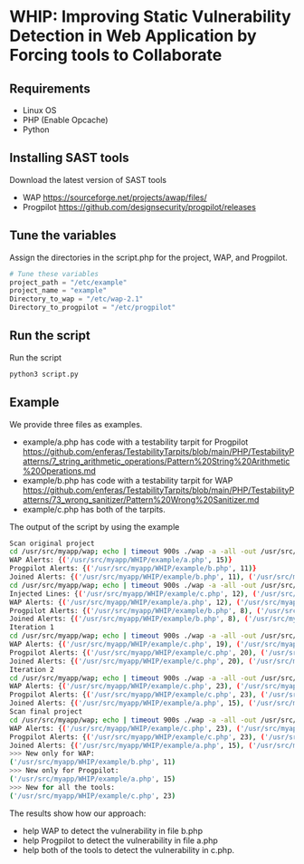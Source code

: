 # WHIP: Improving Static Vulnerability Detection in Web Application by Forcing tools to Collaborate

## Requirements
- Linux OS
- PHP (Enable Opcache)
- Python

## Installing SAST tools

Download the latest version of SAST tools
- WAP https://sourceforge.net/projects/awap/files/
- Progpilot https://github.com/designsecurity/progpilot/releases

## Tune the variables

Assign the directories in the script.php for the project, WAP, and Progpilot.

```python
# Tune these variables
project_path = "/etc/example"
project_name = "example"
Directory_to_wap = "/etc/wap-2.1"
Directory_to_progpilot = "/etc/progpilot"
```

## Run the script

Run the script 
```bash
python3 script.py
```

## Example

We provide three files as examples.

- example/a.php has code with a testability tarpit for Progpilot https://github.com/enferas/TestabilityTarpits/blob/main/PHP/TestabilityPatterns/7_string_arithmetic_operations/Pattern%20String%20Arithmetic%20Operations.md
- example/b.php has code with a testability tarpit for WAP https://github.com/enferas/TestabilityTarpits/blob/main/PHP/TestabilityPatterns/73_wrong_sanitizer/Pattern%20Wrong%20Sanitizer.md
- example/c.php has both of the tarpits.

The output of the script by using the example
```bash
Scan original project
cd /usr/src/myapp/wap; echo | timeout 900s ./wap -a -all -out /usr/src/myapp/wap/output_WAP/example.txt -p /usr/src/myapp/WHIP/example
WAP Alerts: {('/usr/src/myapp/WHIP/example/a.php', 15)}
Progpilot Alerts: {('/usr/src/myapp/WHIP/example/b.php', 11)}
Joined Alerts: {('/usr/src/myapp/WHIP/example/b.php', 11), ('/usr/src/myapp/WHIP/example/a.php', 15)}
cd /usr/src/myapp/wap; echo | timeout 900s ./wap -a -all -out /usr/src/myapp/wap/output_WAP/example.txt -p /usr/src/myapp/WHIP/example
Injected Lines: {('/usr/src/myapp/WHIP/example/c.php', 12), ('/usr/src/myapp/WHIP/example/a.php', 11), ('/usr/src/myapp/WHIP/example/c.php', 19), ('/usr/src/myapp/WHIP/example/b.php', 7)}
WAP Alerts: {('/usr/src/myapp/WHIP/example/a.php', 12), ('/usr/src/myapp/WHIP/example/a.php', 15), ('/usr/src/myapp/WHIP/example/b.php', 7), ('/usr/src/myapp/WHIP/example/c.php', 13), ('/usr/src/myapp/WHIP/example/a.php', 11), ('/usr/src/myapp/WHIP/example/c.php', 19), ('/usr/src/myapp/WHIP/example/c.php', 12)}
Progpilot Alerts: {('/usr/src/myapp/WHIP/example/b.php', 8), ('/usr/src/myapp/WHIP/example/b.php', 7), ('/usr/src/myapp/WHIP/example/a.php', 11), ('/usr/src/myapp/WHIP/example/c.php', 12), ('/usr/src/myapp/WHIP/example/b.php', 11)}
Joined Alerts: {('/usr/src/myapp/WHIP/example/b.php', 8), ('/usr/src/myapp/WHIP/example/a.php', 12), ('/usr/src/myapp/WHIP/example/a.php', 15), ('/usr/src/myapp/WHIP/example/b.php', 7), ('/usr/src/myapp/WHIP/example/c.php', 13), ('/usr/src/myapp/WHIP/example/a.php', 11), ('/usr/src/myapp/WHIP/example/c.php', 19), ('/usr/src/myapp/WHIP/example/c.php', 12), ('/usr/src/myapp/WHIP/example/b.php', 11)}
Iteration 1
cd /usr/src/myapp/wap; echo | timeout 900s ./wap -a -all -out /usr/src/myapp/wap/output_WAP/example.txt -p /usr/src/myapp/WHIP/example
WAP Alerts: {('/usr/src/myapp/WHIP/example/c.php', 19), ('/usr/src/myapp/WHIP/example/b.php', 11), ('/usr/src/myapp/WHIP/example/a.php', 15)}
Progpilot Alerts: {('/usr/src/myapp/WHIP/example/c.php', 20), ('/usr/src/myapp/WHIP/example/a.php', 15), ('/usr/src/myapp/WHIP/example/c.php', 23), ('/usr/src/myapp/WHIP/example/c.php', 19), ('/usr/src/myapp/WHIP/example/b.php', 11)}
Joined Alerts: {('/usr/src/myapp/WHIP/example/c.php', 20), ('/usr/src/myapp/WHIP/example/a.php', 15), ('/usr/src/myapp/WHIP/example/c.php', 23), ('/usr/src/myapp/WHIP/example/c.php', 19), ('/usr/src/myapp/WHIP/example/b.php', 11)}
Iteration 2
cd /usr/src/myapp/wap; echo | timeout 900s ./wap -a -all -out /usr/src/myapp/wap/output_WAP/example.txt -p /usr/src/myapp/WHIP/example
WAP Alerts: {('/usr/src/myapp/WHIP/example/c.php', 23), ('/usr/src/myapp/WHIP/example/b.php', 11), ('/usr/src/myapp/WHIP/example/a.php', 15)}
Progpilot Alerts: {('/usr/src/myapp/WHIP/example/c.php', 23), ('/usr/src/myapp/WHIP/example/b.php', 11), ('/usr/src/myapp/WHIP/example/a.php', 15)}
Joined Alerts: {('/usr/src/myapp/WHIP/example/a.php', 15), ('/usr/src/myapp/WHIP/example/c.php', 23), ('/usr/src/myapp/WHIP/example/b.php', 11)}
Scan final project
cd /usr/src/myapp/wap; echo | timeout 900s ./wap -a -all -out /usr/src/myapp/wap/output_WAP/example.txt -p /usr/src/myapp/WHIP/example
WAP Alerts: {('/usr/src/myapp/WHIP/example/c.php', 23), ('/usr/src/myapp/WHIP/example/b.php', 11), ('/usr/src/myapp/WHIP/example/a.php', 15)}
Progpilot Alerts: {('/usr/src/myapp/WHIP/example/c.php', 23), ('/usr/src/myapp/WHIP/example/b.php', 11), ('/usr/src/myapp/WHIP/example/a.php', 15)}
Joined Alerts: {('/usr/src/myapp/WHIP/example/a.php', 15), ('/usr/src/myapp/WHIP/example/c.php', 23), ('/usr/src/myapp/WHIP/example/b.php', 11)}
>>> New only for WAP:
('/usr/src/myapp/WHIP/example/b.php', 11)
>>> New only for Progpilot:
('/usr/src/myapp/WHIP/example/a.php', 15)
>>> New for all the tools:
('/usr/src/myapp/WHIP/example/c.php', 23)

```

The results show how our approach: 
- help WAP to detect the vulnerability in file b.php 
- help Progpilot to detect the vulnerability in file a.php
- help both of the tools to detect the vulnerability in c.php.
